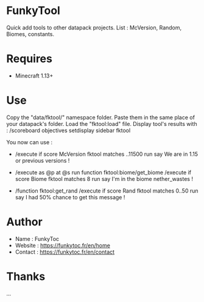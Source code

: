 # FunkyTool
Quick add tools to other datapack projects.
List : McVersion, Random, Biomes, constants.

# Requires 
- Minecraft 1.13+

# Use
Copy the "data/fktool/" namespace folder. Paste them in the same place of your datapack's folder. 
Load the "fktool:load" file.
Display tool's results with : /scoreboard objectives setdisplay sidebar fktool

You now can use : 
  - /execute if score McVersion fktool matches ..11500 run say We are in 1.15 or previous versions ! 

  - /execute as @p at @s run function fktool:biome/get_biome
    /execute if score Biome fktool matches 8 run say I'm in the biome nether_wastes !

  - /function fktool:get_rand
    /execute if score Rand fktool matches 0..50 run say I had 50% chance to get this message !

# Author
- Name : FunkyToc 
- Website : https://funkytoc.fr/en/home
- Contact : https://funkytoc.fr/en/contact

# Thanks 
...
